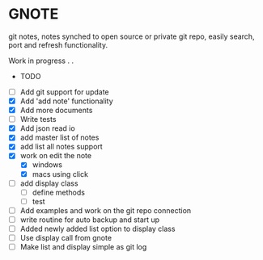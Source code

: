 # GNOTE

git notes, notes synched to open source or private git repo, easily search, port and refresh functionality.

Work in progress . . 

- TODO
- [ ] Add git support for update
- [X] Add 'add note' functionality
- [X] Add more documents 
- [ ] Write tests
- [X] Add json read io
- [X] add master list of notes
- [X] add list all notes support
- [X] work on edit the note
    - [X] windows
    - [X] macs using click
- [ ] add display class
    - [ ] define methods
    - [ ] test
- [ ] Add examples and work on the git repo connection
- [ ] write routine for auto backup and start up
- [ ] Added newly added list option to display class
- [ ] Use display call from gnote
- [ ] Make list and display simple as git log